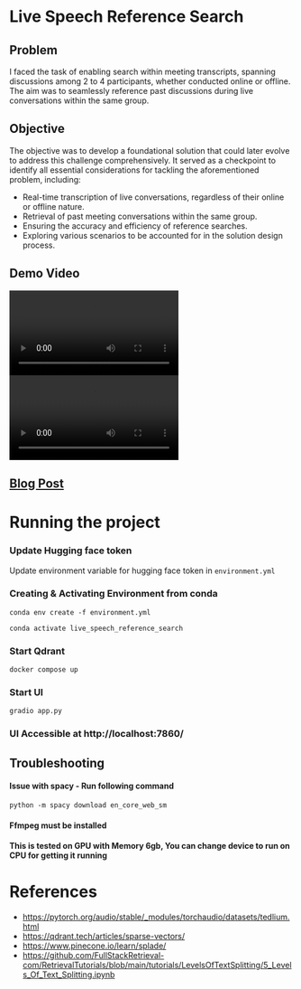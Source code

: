 # Live Speech Reference Search

## Problem
I faced the task of enabling search within meeting transcripts, spanning discussions among 2 to 4 participants, whether conducted online or offline. The aim was to seamlessly reference past discussions during live conversations within the same group.

## Objective
The objective was to develop a foundational solution that could later evolve to address this challenge comprehensively. It served as a checkpoint to identify all essential considerations for tackling the aforementioned problem, including:
- Real-time transcription of live conversations, regardless of their online or offline nature.
- Retrieval of past meeting conversations within the same group.
- Ensuring the accuracy and efficiency of reference searches.
- Exploring various scenarios to be accounted for in the solution design process.

## Demo Video
![Live Mode](demos/Live-Microphone.mkv)
![Offline Mode](<demos/Offline-Upload Mode.mkv>)


## [Blog Post](https://medium.com/@subtleparesh/journey-into-automatic-speech-recognition-build-your-own-real-time-searchable-transcript-system-1929eb351593) 

# Running the project

### Update Hugging face token
Update environment variable for hugging face token in `environment.yml`

### Creating & Activating Environment from conda
`conda env create -f environment.yml`

`conda activate live_speech_reference_search`

### Start Qdrant
`docker compose up`

### Start UI
`gradio app.py`

### UI Accessible at http://localhost:7860/


## Troubleshooting

#### Issue with spacy - Run following command
`python -m spacy download en_core_web_sm`

####  Ffmpeg must be installed

#### This is tested on GPU with Memory 6gb, You can change device to run on CPU for getting it running


# References
- https://pytorch.org/audio/stable/_modules/torchaudio/datasets/tedlium.html
- https://qdrant.tech/articles/sparse-vectors/
- https://www.pinecone.io/learn/splade/
- https://github.com/FullStackRetrieval-com/RetrievalTutorials/blob/main/tutorials/LevelsOfTextSplitting/5_Levels_Of_Text_Splitting.ipynb
